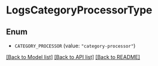 # LogsCategoryProcessorType

## Enum


* `CATEGORY_PROCESSOR` (value: `"category-processor"`)


[[Back to Model list]](../README.md#documentation-for-models) [[Back to API list]](../README.md#documentation-for-api-endpoints) [[Back to README]](../README.md)


